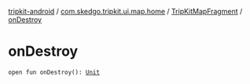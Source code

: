 [tripkit-android](../../index.md) / [com.skedgo.tripkit.ui.map.home](../index.md) / [TripKitMapFragment](index.md) / [onDestroy](./on-destroy.md)

# onDestroy

`open fun onDestroy(): `[`Unit`](https://kotlinlang.org/api/latest/jvm/stdlib/kotlin/-unit/index.html)